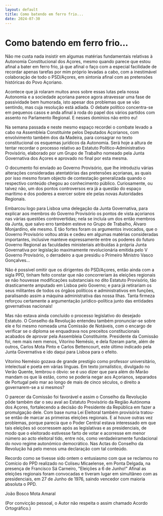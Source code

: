 ```yaml
---
layout: default
title: Como batendo em ferro frio...
date: 2024-07-30
---
```

# Como batendo em ferro frio...

Não me custa nada insistir em algumas matérias fundamentais relativas à Autonomia Constitucional dos Açores, mesmo quando parece que estou afinal a bater em ferro frio, já que afinal o faço com a especial facilidade de recordar apenas tarefas por mim próprio levadas a cabo, com a inestimável colaboração de todo o PSD/Açores, em sintonia afinal com as pretensões históricas do Povo Açoriano.

Acontece que já rolaram muitos anos sobre essas lutas pela nossa Autonomia e a sociedade açoriana parece agora atravessar uma fase de passividade bem humorada, isto apesar dos problemas que se vão sentindo, mas cuja resolução está adiada. O debate político concentra-se em pequenos casos e anda afinal à roda do papel dos vários partidos com assento no Parlamento Regional. E nesses domínios não entro eu!

Na semana passada e neste mesmo espaço recordei o combate levado a cabo na Assembleia Constituinte pelos Deputados Açorianos, com envolvimento também dos da Madeira, para consagrar no texto constitucional os esquemas jurídicos da Autonomia. Será hoje a altura de tentar recordar o processo relativo ao Estatuto Político-Administrativo Provisório, elaborado por um Grupo de Trabalho nomeado pela Junta Governativa dos Açores e aprovado no final por esta mesma.

O documento foi enviado ao Governo Provisório, que lhe introduziu várias alterações consideradas atentatórias das pretensões açorianas, as quais por isso mesmo foram objecto de contestação generalizada quando o respectivo conteúdo chegou ao conhecimento público. Curiosamente, ou talvez não, um dos pontos controversos era já a questão do espaço marítimo e dos poderes a exercer sobre ele pelas novas Autoridades Regionais. 

Embarcou logo para Lisboa uma delegação da Junta Governativa, para explicar aos membros do Governo Provisório os pontos de vista açorianos nas várias questões controvertidas; nela se incluía um dos então membros da Junta, que salvo erro também esteve no Grupo de Trabalho, Álvaro Monjardino, ele mesmo. E tão fortes foram os argumentos invocados, que o Governo Provisório voltou atrás e cedeu em algumas matérias consideradas importantes, inclusive manteve expressamente entre os poderes do futuro Governo Regional as faculdades ministeriais atribuídas à própria Junta Governativa por legislação maximamente revolucionária emitida pelo V Governo Provisório, o derradeiro a que presidiu o Primeiro Ministro Vasco Gonçalves...

Não é possível omitir que os dirigentes do PSD/Açores, então ainda com a sigla PPD, tinham feito constar que não concorreriam às eleições regionais se não houvesse modificações substanciais no dito Estatuto Provisório, tão drasticamente amputado em Lisboa pelo Governo; e para já retirariam os seus militantes de todos os órgãos políticos e administrativos em funções, paralisando assim a máquina administrativa das nossa Ilhas. Tanta firmeza reforçou certamente a argumentação jurídico-política junto das entidades governativas nacionais!

Mas não estava ainda concluído o processo legislativo do desejado Estatuto. O Conselho da Revolução entendeu também pronunciar-se sobre ele e foi  mesmo nomeada uma Comissão de Notáveis, com o encargo de verificar se o diploma se enquadrava nos preceitos constitucionais acabados de aprovar pela Assembleia Constituinte. Presidente da Comissão foi, nem mais nem menos, Vitorino Nemésio, e dela fizeram parte, além de outros, Carlos Mota Pinto e Carlos Bettencourt, este último indicado pela Junta Governativa e ido daqui para Lisboa para o efeito.

Vitorino Nemésio gozava de grande prestígio como professor universitário, intelectual e poeta em várias línguas. Em texto jornalístico, divulgado no Verão Quente, lembrou  o óbvio: se é uso dizer que para além do Marão mandam os que lá estão, como se poderia negar aos Açorianos, separados  de Portugal pelo mar ao longo de  mais de cinco séculos, o direito a governarem-se a si mesmos?

O parecer da Comissão foi favorável e assim o Conselho da Revolução pôde também dar o seu aval ao Estatuto Provisório da Região Autónoma dos Açores, fortalecendo a decisão do Presidente da República em fazer a promulgação dele. Com base numa Lei Eleitoral também provisória tratou-se então de marcar as primeiras eleições regionais. E aí houve outras vez problemas, porque parecia que o Poder Central estava interessado em que tais eleições só ocorressem após as legislativas e as presidenciais, de modo que o eleitorado estivesse farto de votar e acorresse em menor número ao acto eleitoral tido, entre nós, como verdadeiramente fundacional do novo regime autonómico democrático. Nas Actas do Conselho da Revolução há pelo menos uma declaração com tal conteúdo.

Recordo como se tivesse sido ontem o entusiasmo com que se reclamou no Comício do PPD realizado no Coliseu Micaelense, em Ponta Delgada, na presença de Francisco Sá Carneiro, "Eleições a 6 de Junho!" Afinal as eleições regionais foram convocadas e tiveram lugar em simultâneo com as presidenciais, em 27 de Junho de 1976, saindo vencedor com maioria absoluta o PPD.


João Bosco Mota Amaral

(Por convicção pessoal, o Autor não respeita o assim chamado Acordo Ortográfico.)